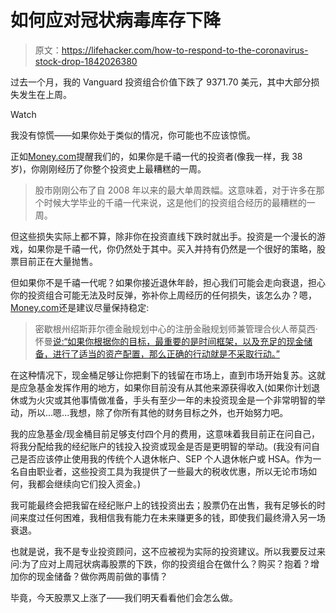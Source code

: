 # 如何应对冠状病毒库存下降

> 原文：<https://lifehacker.com/how-to-respond-to-the-coronavirus-stock-drop-1842026380>

过去一个月，我的 Vanguard 投资组合价值下跌了 9371.70 美元，其中大部分损失发生在上周。

Watch

我没有惊慌——如果你处于类似的情况，你可能也不应该惊慌。

正如[Money.com](https://money.com/stock-market-what-to-do/)提醒我们的，如果你是千禧一代的投资者(像我一样，我 38 岁)，你刚刚经历了你整个投资史上最糟糕的一周。

> 股市刚刚公布了自 2008 年以来的最大单周跌幅。这意味着，对于许多在那个时候大学毕业的千禧一代来说，这是他们的投资组合经历的最糟糕的一周。

但这些损失实际上都不算，除非你在投资直线下跌时就出手。投资是一个漫长的游戏，如果你是千禧一代，你仍然处于其中。买入并持有仍然是一个很好的策略，股票目前正在大量抛售。

但如果你不是千禧一代呢？如果你接近退休年龄，担心我们可能会走向衰退，担心你的投资组合可能无法及时反弹，弥补你上周经历的任何损失，该怎么办？嗯，[Money.com](https://money.com/coronavirus-protect-retirement/)还是建议尽量保持稳定:

> 密歇根州绍斯菲尔德金融规划中心的注册金融规划师兼管理合伙人蒂莫西·怀曼[说:“如果你根据你的目标，最重要的是时间框架，以及充足的现金储备，进行了适当的资产配置，那么正确的行动就是不采取行动。”](https://www.centerfinplan.com/tim-wyman)

在这种情况下，现金桶足够让你把剩下的钱留在市场上，直到市场开始复苏。这就是应急基金发挥作用的地方，如果你目前没有从其他来源获得收入(如果你计划退休或为火灾或其他事情做准备，手头有至少一年的未投资现金是一个非常明智的举动，所以...嗯...我想，除了你所有其他的财务目标之外，也开始努力吧。

我的应急基金/现金桶目前足够支付四个月的费用，这意味着我目前正在问自己，将我分配给我的经纪账户的钱投入投资或现金是否是更明智的举动。(我没有问自己是否应该停止使用我的传统个人退休帐户、SEP 个人退休帐户或 HSA。作为一名自由职业者，这些投资工具为我提供了一些最大的税收优惠，所以无论市场如何，我都会继续向它们投入资金。)

我可能最终会把我留在经纪账户上的钱投资出去；股票仍在出售，我有足够长的时间来度过任何困难，我相信我有能力在未来赚更多的钱，即使我们最终滑入另一场衰退。

也就是说，我不是专业投资顾问，这不应被视为实际的投资建议。所以我要反过来问:为了应对上周冠状病毒股票的下跌，你的投资组合在做什么？购买？抱着？增加你的现金储备？做你两周前做的事情？

毕竟，今天股票又上涨了——我们明天看看他们会怎么做。